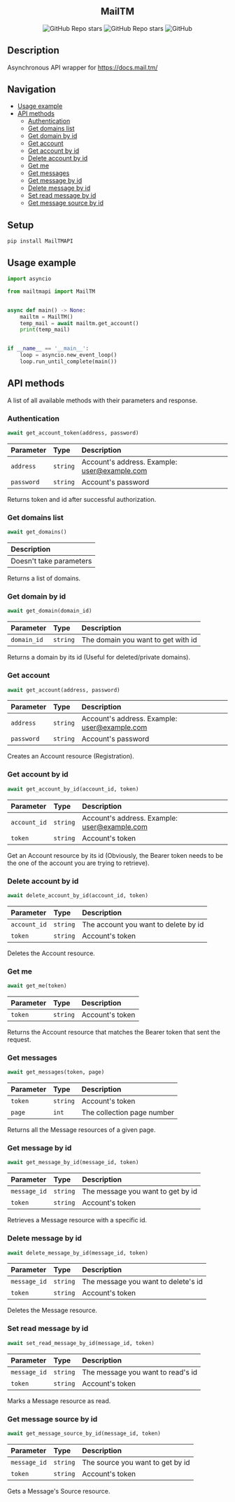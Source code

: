 <h2 align="center">MailTM</h2>

<div align="center">
 <img alt="GitHub Repo stars" src="https://img.shields.io/github/stars/prtolem/MailTM">
 <img alt="GitHub Repo stars" src="https://img.shields.io/github/languages/code-size/prtolem/MailTM">
 <img alt="GitHub" src="https://img.shields.io/github/license/prtolem/MailTM">
</div>

## Description
Asynchronous API wrapper for https://docs.mail.tm/

## Navigation
* [Usage example](#Usage-example)
* [API methods](#API-methods)
  * [Authentication](#Authentication)
  * [Get domains list](#Get-domains-list)
  * [Get domain by id](#Get-domain-by-id)
  * [Get account](#Get-account)
  * [Get account by id](#Get-account-by-id)
  * [Delete account by id](#Delete-account-by-id)
  * [Get me](#Get-me)
  * [Get messages](#Get-messages)
  * [Get message by id](#Get-message-by-id)
  * [Delete message by id](#Delete-message-by-id)
  * [Set read message by id](#Set-read-message-by-id)
  * [Get message source by id](#Get-message-source-by-id)

## Setup
```shell
pip install MailTMAPI
```

## Usage example
```python
import asyncio

from mailtmapi import MailTM


async def main() -> None:
    mailtm = MailTM()
    temp_mail = await mailtm.get_account()
    print(temp_mail)


if __name__ == '__main__':
    loop = asyncio.new_event_loop()
    loop.run_until_complete(main())
```

## API methods
A list of all available methods with their parameters and response.

### Authentication
```python 
await get_account_token(address, password)
```

| Parameter   | Type     | Description                                  |
|:------------| :------- |:---------------------------------------------|
| `address`   | `string` | Account's address. Example: user@example.com |
| `password`  | `string` | Account's password                           |

Returns token and id after successful authorization.

### Get domains list
```python 
await get_domains()
```

| Description             |
|:------------------------|
| Doesn't take parameters |

Returns a list of domains.

### Get domain by id
```python 
await get_domain(domain_id)
```

| Parameter    | Type     | Description                         |
|:-------------| :------- |:------------------------------------|
| `domain_id`  | `string` | The domain you want to get with id  |

Returns a domain by its id (Useful for deleted/private domains).

### Get account
```python 
await get_account(address, password)
```

| Parameter   | Type     | Description                                  |
|:------------| :------- |:---------------------------------------------|
| `address`   | `string` | Account's address. Example: user@example.com |
| `password`  | `string` | Account's password                           |

Creates an Account resource (Registration).

### Get account by id
```python 
await get_account_by_id(account_id, token)
```

| Parameter    | Type     | Description                                  |
|:-------------| :------- |:---------------------------------------------|
| `account_id` | `string` | Account's address. Example: user@example.com |
| `token`      | `string` | Account's token                              |

Get an Account resource by its id (Obviously, the Bearer token needs to be the one of the account you are trying to retrieve).

### Delete account by id
```python 
await delete_account_by_id(account_id, token)
```

| Parameter    | Type     | Description                          |
|:-------------| :------- |:-------------------------------------|
| `account_id` | `string` | The account you want to delete by id |
| `token`      | `string` | Account's token                      |

Deletes the Account resource.

### Get me
```python 
await get_me(token)
```

| Parameter  | Type     | Description     |
|:-----------| :------- |:----------------|
| `token`    | `string` | Account's token |

Returns the Account resource that matches the Bearer token that sent the request.

### Get messages
```python 
await get_messages(token, page)
```

| Parameter | Type     | Description                |
|:----------|:---------|:---------------------------|
| `token`   | `string` | Account's token            |
| `page`    | `int`    | The collection page number |

Returns all the Message resources of a given page.

### Get message by id
```python 
await get_message_by_id(message_id, token)
```

| Parameter     | Type       | Description                         |
|:--------------|:-----------|:------------------------------------|
| `message_id`  | `string`   | The message you want to get by id   |
| `token`       | `string`   | Account's token                     |

Retrieves a Message resource with a specific id.

### Delete message by id
```python 
await delete_message_by_id(message_id, token)
```

| Parameter     | Type       | Description                         |
|:--------------|:-----------|:------------------------------------|
| `message_id`  | `string`   | The message you want to delete's id |
| `token`       | `string`   | Account's token                     |

Deletes the Message resource.

### Set read message by id
```python 
await set_read_message_by_id(message_id, token)
```

| Parameter     | Type       | Description                        |
|:--------------|:-----------|:-----------------------------------|
| `message_id`  | `string`   | The message you want to read's id  |
| `token`       | `string`   | Account's token                    |

Marks a Message resource as read.

### Get message source by id
```python 
await get_message_source_by_id(message_id, token)
```

| Parameter     | Type       | Description                       |
|:--------------|:-----------|:----------------------------------|
| `message_id`  | `string`   | The source you want to get by id  |
| `token`       | `string`   | Account's token                   |

Gets a Message's Source resource.
